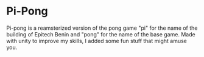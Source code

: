 # Pi-Pong
Pi-pong is a reamsterized version of the pong game "pi" for the name of the building of Epitech Benin and "pong" for the name of the base game. Made with unity to improve my skills, I added some fun stuff that might amuse you.
